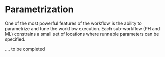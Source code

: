 # Parametrization

One of the most powerful features of the workflow is the ability to parametrize and tune the workflow execution. Each sub-workflow (PH and ML) constrains a small set of locations where runnable parameters can be specified.

.... to be completed
